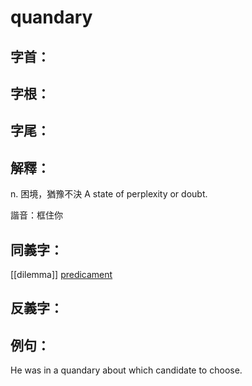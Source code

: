 # quandary


## 字首：

## 字根：

## 字尾：


## 解釋：
n. 
困境，猶豫不決
A state of perplexity or doubt.


諧音：框住你

## 同義字：
[[dilemma]]
[predicament](/Vocabulary/P/predicament.md)

## 反義字：

## 例句：
He was in a quandary about which candidate to choose.